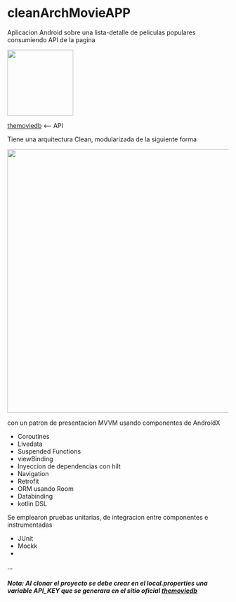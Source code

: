 # cleanArchMovieAPP

Aplicacion Android sobre una lista-detalle de peliculas populares consumiendo API de la pagina

<img src="https://www.themoviedb.org/assets/2/v4/logos/v2/blue_square_2-d537fb228cf3ded904ef09b136fe3fec72548ebc1fea3fbbd1ad9e36364db38b.svg" width="150">

[themoviedb](https://developers.themoviedb.org/3/movies/get-popular-movies)  <-- API


Tiene una arquitectura Clean, modularizada de la siguiente forma

<img src="https://user-images.githubusercontent.com/21035435/69536839-9f4c8e80-0fa0-11ea-85ee-d7823e5a46b0.png" width="600">

con un patron de presentacion MVVM
usando componentes de AndroidX

* Coroutines
* Livedata
* Suspended Functions
* viewBinding
* Inyeccion de dependencias con hilt
* Navigation
* Retrofit
* ORM usando Room
* Databinding
* kotlin DSL

Se emplearon pruebas unitarias, de integracion entre componentes e instrumentadas 
* JUnit
* Mockk
* 
...

##### Nota: Al clonar el proyecto se debe crear en el local.properties una variable API_KEY que se generara en el sitio oficial [themoviedb](https://developers.themoviedb.org/3/movies/get-popular-movies)
